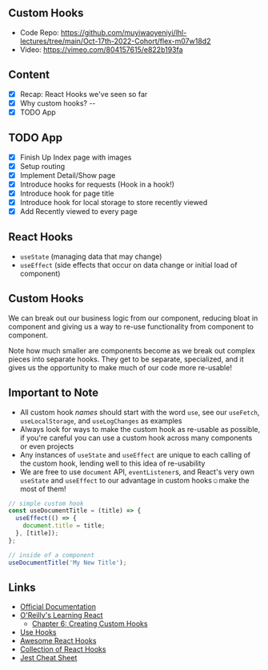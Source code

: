 ## Custom Hooks

 - Code Repo: https://github.com/muyiwaoyeniyi/lhl-lectures/tree/main/Oct-17th-2022-Cohort/flex-m07w18d2
 - Video: https://vimeo.com/804157615/e822b193fa

## Content
- [X] Recap: React Hooks we've seen so far
- [X] Why custom hooks? --
- [X] TODO App

## TODO App
- [X] Finish Up Index page with images
- [X] Setup routing
- [X] Implement Detail/Show page
- [X] Introduce hooks for requests (Hook in a hook!)
- [X] Introduce hook for page title
- [X] Introduce hook for local storage to store recently viewed
- [X] Add Recently viewed to every page

## React Hooks
- `useState` (managing data that may change)
- `useEffect` (side effects that occur on data change or initial load of component)

## Custom Hooks
We can break out our business logic from our component, reducing bloat in component and giving us a way to re-use functionality from component to component.

Note how much smaller are components become as we break out complex pieces into separate hooks. They get to be separate, specialized, and it gives us the opportunity to make much of our code more re-usable!

## Important to Note
- All custom hook *names* should start with the word `use`, see our `useFetch`, `useLocalStorage`, and `useLogChanges` as examples
- Always look for ways to make the custom hook as re-usable as possible, if you're careful you can use a custom hook across many components or even projects
- Any instances of `useState` and `useEffect` are unique to each calling of the custom hook, lending well to this idea of re-usability
- We are free to use `document` API, `eventListener`s, and React's very own `useState` and `useEffect` to our advantage in custom hooks☺make the most of them!

```js
// simple custom hook
const useDocumentTitle = (title) => {
  useEffect(() => {
    document.title = title;
  }, [title]);
};

// inside of a component
useDocumentTitle('My New Title');
```

## Links
- [Official Documentation](https://reactjs.org/docs/hooks-custom.html)
- [O'Reilly's Learning React](https://www.oreilly.com/library/view/learning-react-2nd/9781492051718/)
    - [Chapter 6: Creating Custom Hooks](https://learning.oreilly.com/library/view/learning-react-2nd/9781492051718/ch06.html#creating-custom-hooks)
- [Use Hooks](https://usehooks.com/)
- [Awesome React Hooks](https://github.com/rehooks/awesome-react-hooks)
- [Collection of React Hooks](https://nikgraf.github.io/react-hooks/)
- [Jest Cheat Sheet](https://devhints.io/jest)